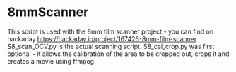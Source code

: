 # 8mmScanner
This script is used with the 8mm film scanner project - you can find on hackaday https://hackaday.io/project/167426-8mm-film-scanner
S8_scan_OCV.py is the actual scanning script. S8_cal_crop.py was first optional - it allows the calibration of the area to be cropped out, crops it and creates a movie using ffmpeg.
